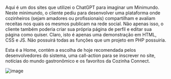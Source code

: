 Aqui é um dos sites que utilizei o ChatGPT para imaginar um Minimundo. 
Neste minimundo, o cliente pediu para desenvolver uma plataforma onde cozinheiros (sejam amadores ou profissionais) compartilham e avaliam receitas nos quais os mesmos publicam na rede social. 
Não apenas isso, o cliente também poderia criar sua própria página de perfil e editar sua página como quiser. Claro, isto é apenas uma demonstração em HTML, CSS e JS. Não possuirá todas as funções 
que um projeto em PHP possuiria. 

Esta é a Home, contém a escolha de hoje recomendada pelos desenvolvedores do sistema, uma call-action para se inscrever no site, notícias do mundo gastronômico e os favoritos da Cozinha Connect.

![image](https://github.com/Yoichiroo/projeto-culinaria/assets/109477475/e15aa42a-6750-48c2-af53-d501e3929fc6)
